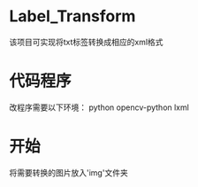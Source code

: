 # Label_Transform
该项目可实现将txt标签转换成相应的xml格式

# 代码程序
改程序需要以下环境：
python
opencv-python
lxml

# 开始
将需要转换的图片放入'img'文件夹
